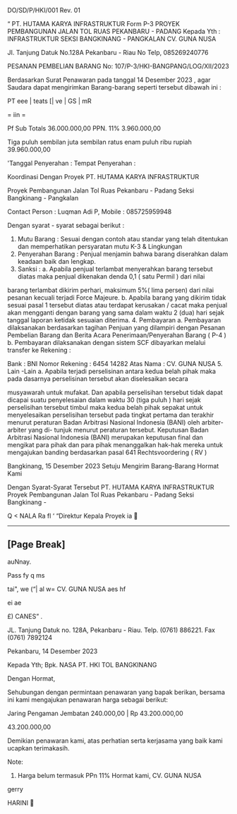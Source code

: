 DO/SD/P/HKI/001 Rev. 01

“ PT. HUTAMA KARYA INFRASTRUKTUR Form P-3
PROYEK PEMBANGUNAN JALAN TOL RUAS PEKANBARU - PADANG Kepada Yth :
INFRASTRUKTUR SEKSI BANGKINANG - PANGKALAN CV. GUNA NUSA

JI. Tanjung Datuk No.128A
Pekanbaru - Riau
No Telp, 085269240776

PESANAN PEMBELIAN BARANG
No: 107/P-3/HKI-BANGPANG/LOG/XII/2023

Berdasarkan Surat Penawaran pada tanggal 14 Desember 2023 , agar Saudara dapat mengirimkan Barang-barang seperti tersebut dibawah ini :

PT eee | teats [| ve | GS | mR

= iin =

 

 

 

 

 

 

 

 

Pf Sub Totals 36.000.000,00
PPN. 11% 3.960.000,00

Tiga puluh sembilan juta sembilan ratus enam puluh ribu rupiah 39.960.000,00

'Tanggal Penyerahan : Tempat Penyerahan :

Koordinasi Dengan Proyek PT. HUTAMA KARYA INFRASTRUKTUR

Proyek Pembangunan Jalan Tol Ruas Pekanbaru - Padang Seksi Bangkinang - Pangkalan

 

Contact Person : Luqman Adi P, Mobile : 085725959948

Dengan syarat - syarat sebagai berikut :

 

1. Mutu Barang : Sesuai dengan contoh atau standar yang telah ditentukan dan memperhatikan persyaratan mutu K-3 & Lingkungan
2. Penyerahan Barang : Penjual menjamin bahwa barang diserahkan dalam keadaan baik dan lengkap.
3. Sanksi : a. Apabila penjual terlambat menyerahkan barang tersebut diatas maka penjual dikenakan denda 0,1 ( satu Permil ) dari nilai

barang terlambat dikirim perhari, maksimum 5%( lima persen) dari nilai pesanan kecuali terjadi Force Majeure.
b. Apabila barang yang dikirim tidak sesuai pasal 1 tersebut diatas atau terdapat kerusakan / cacat maka penjual akan
mengganti dengan barang yang sama dalam waktu 2 (dua) hari sejak tanggal laporan ketidak sesuaian diterima.
4. Pembayaran a. Pembayaran dilaksanakan berdasarkan tagihan Penjuan yang dilampiri dengan Pesanan Pembelian Barang dan Berita
Acara Penerimaan/Penyerahan Barang ( P-4 )
b. Pembayaran dilaksanakan dengan sistem SCF
dibayarkan melalui transfer ke Rekening :

Bank : BNI
Nomor Rekening : 6454 14282
Atas Nama : CV. GUNA NUSA
5. Lain -Lain a. Apabila terjadi perselisinan antara kedua belah pihak maka pada dasarnya perselisinan tersebut akan diselesaikan secara

musyawarah untuk mufakat. Dan apabila perselisihan tersebut tidak dapat dicapai suatu penyelesaian dalam waktu 30 (tiga
puluh ) hari sejak perselisihan tersebut timbul maka kedua belah pihak sepakat untuk menyelesaikan perselisihan tersebut
pada tingkat pertama dan terakhir menurut peraturan Badan Arbitrasi Nasional Indonesia (BANI) oleh arbiter-arbiter yang di-
tunjuk menurut peraturan tersebut. Keputusan Badan Arbitrasi Nasional Indonesia (BANI) merupakan keputusan final dan
mengikat para pihak dan para pihak menanggalkan hak-hak mereka untuk mengajukan banding berdasarkan pasal 641
Rechtsvoordering ( RV )

Bangkinang, 15 Desember 2023
Setuju Mengirim Barang-Barang Hormat Kami

Dengan Syarat-Syarat Tersebut PT. HUTAMA KARYA INFRASTRUKTUR
Proyek Pembangunan Jalan Tol Ruas Pekanbaru - Padang Seksi Bangkinang -

   

Q <
NALA Ra fl ‘
“Direktur Kepala Proyek ia


---
[Page Break]
---

auNnay.

  

Pass
fy q
ms

tai", we
(“| al
w= CV. GUNA NUSA
aes hf

ei ae

£) CANES” .

JL. Tanjung Datuk no. 128A, Pekanbaru - Riau. Telp. (0761) 886221. Fax (0761) 7892124

  

Pekanbaru, 14 Desember 2023

Kepada Yth; Bpk. NASA
PT. HKI
TOL BANGKINANG

Dengan Hormat,

Sehubungan dengan permintaan penawaran yang bapak berikan, bersama ini kami mengajukan
penawaran harga sebagai berikut:

Jaring Pengaman Jembatan 240.000,00 | Rp 43.200.000,00

 

 

 

 

 

 

 

 

43.200.000,00

Demikian penawaran kami, atas perhatian serta kerjasama yang baik kami ucapkan terimakasih.

Note:

1. Harga belum termasuk PPn 11%
Hormat kami,
CV. GUNA NUSA

gerry

HARINI
